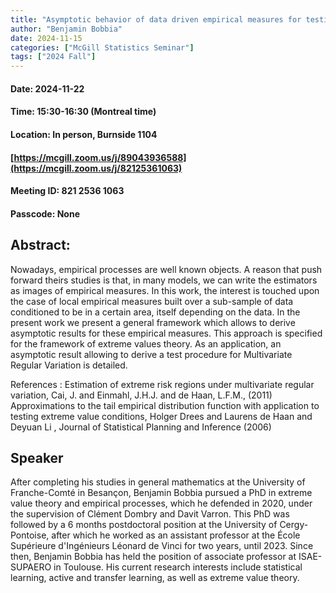 ```yaml
---
title: "Asymptotic behavior of data driven empirical measures for testing multivariate regular variation"
author: "Benjamin Bobbia"
date: 2024-11-15
categories: ["McGill Statistics Seminar"]
tags: ["2024 Fall"]
---
```


#### Date: 2024-11-22
#### Time: 15:30-16:30 (Montreal time)
#### Location: In person, Burnside 1104
#### [https://mcgill.zoom.us/j/89043936588](https://mcgill.zoom.us/j/82125361063)
#### Meeting ID: 821 2536 1063
#### Passcode: None



## Abstract:

Nowadays, empirical processes are well known objects. A reason that push forward theirs studies is that, in many models, we can write the estimators as images of empirical measures. In this work, the interest is touched upon the case of local empirical measures built over a sub-sample of data conditioned to be in a certain area, itself depending on the data. In the present work we present a general framework which allows to derive asymptotic results for these empirical measures. This approach is specified for the framework of extreme values theory. As an application, an asymptotic result allowing to derive a test procedure for Multivariate Regular Variation is detailed.

References :
Estimation of extreme risk regions under multivariate regular variation, Cai, J. and Einmahl, J.H.J. and de Haan, L.F.M., (2011)
Approximations to the tail empirical distribution function with application to testing extreme value conditions, Holger Drees and Laurens de Haan and Deyuan Li , Journal of Statistical Planning and Inference (2006)

## Speaker

After completing his studies in general mathematics at the University of Franche-Comté in Besançon, Benjamin Bobbia pursued a PhD in extreme value theory and empirical processes, which he defended in 2020, under the supervision of Clément Dombry and Davit Varron. This PhD was followed by a 6 months postdoctoral position at the University of Cergy-Pontoise, after which he worked as an assistant professor at the École Supérieure d'Ingénieurs Léonard de Vinci for two years, until 2023. Since then, Benjamin Bobbia has held the position of associate professor at ISAE-SUPAERO in Toulouse. His current research interests include statistical learning, active and transfer learning, as well as extreme value theory.